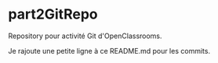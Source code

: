 # part2GitRepo
Repository pour activité Git d'OpenClassrooms.


Je rajoute une petite ligne à ce README.md pour les commits.
